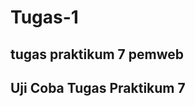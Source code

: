 # Tugas-1
tugas praktikum 7 pemweb
-----------------------------
 Uji Coba Tugas Praktikum 7
-----------------------------
